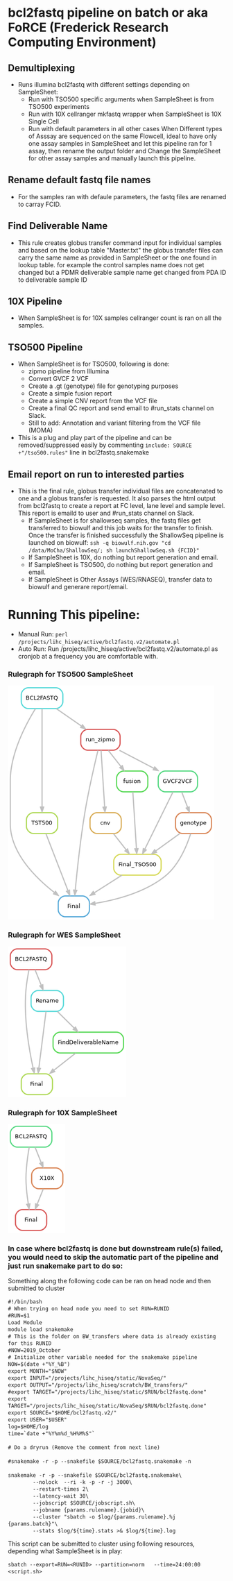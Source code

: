# bcl2fastq pipeline on batch or aka FoRCE (Frederick Research Computing Environment)
## Demultiplexing
- Runs illumina bcl2fastq with different settings depending on SampleSheet:
	- Run with TSO500 specific arguments when SampleSheet is from TSO500 experiments
	- Run with 10X cellranger mkfastq wrapper when SampleSheet is 10X Single Cell 
	- Run with default parameters in all other cases
		When Different types of Asssay are sequenced on the same Flowcell, ideal to have only one assay samples in SampleSheet and let this pipeline ran for 1 assay, then rename the output folder and Change the SampleSheet for other assay samples and manually launch this pipeline.
## Rename default fastq file names
- For the samples ran with defaule parameters, the fastq files are renamed to carray FCID.
## Find Deliverable Name
- This rule creates globus transfer command input for individual samples and based on the lookup table "Master.txt" the globus transfer files can carry the same name as provided in SampleSheet or the one found in lookup table. for example the control samples name does not get changed but a PDMR deliverable sample name get changed from PDA ID to deliverable sample ID
## 10X Pipeline
- When SampleSheet is for 10X samples cellranger count is ran on all the samples.
## TSO500 Pipeline
- When SampleSheet is for TSO500, following is done:
	- zipmo pipeline from Illumina
	- Convert GVCF 2 VCF
	- Create a .gt (genotype) file for genotyping purposes
	- Create a simple fusion report
	- Create a simple CNV report from the VCF file
	- Create a final QC report and send email to #run_stats channel on Slack.
	- Still to add: Annotation and variant filtering from the VCF file (MOMA)	
- This is a plug and play part of the pipeline and can be removed/suppressed easily by commenting `include: SOURCE +"/tso500.rules"` line in bcl2fastq.snakemake
## Email report on run to interested parties
- This is the final rule, globus transfer individual files are concatenated to one and a globus transfer is requested. It also parses the html output from bcl2fastq to create a report at FC level, lane level and sample level. This report is emaild to user and #run_stats channel on Slack.
	- If SampleSheet is for shallowseq samples, the fastq files get transferred to biowulf and this job waits for the transfer to finish. Once the transfer is finished successfully the ShallowSeq pipeline is launched on biowulf:
		`ssh -q biowulf.nih.gov "cd /data/MoCha/ShallowSeq/; sh launchShallowSeq.sh {FCID}"`
	- If SampleSheet is 10X, do nothing but report generation and email.
	- If SampleSheet is TSO500, do nothing but report generation and email.
	- If SampleSheet is Other Assays (WES/RNASEQ), transfer data to biowulf and generare report/email.
# Running This pipeline:
- Manual Run:
	`perl /projects/lihc_hiseq/active/bcl2fastq.v2/automate.pl`
- Auto Run:
	Run /projects/lihc_hiseq/active/bcl2fastq.v2/automate.pl as cronjob at a frequency you are comfortable with. 


### Rulegraph for TSO500 SampleSheet
![alt tag](TSO500_rulegraph.png)

### Rulegraph for WES SampleSheet
![alt tag](WES_rulegraph.png)

### Rulegraph for 10X SampleSheet
![alt tag](10X_rulegraph.png)


### In case where bcl2fastq is done but downstream rule(s) failed, you would need to skip the automatic part of the pipeline and just run snakemake part to do so:
Something along the following code can be ran on head node and then submitted to cluster
```
#!/bin/bash
# When trying on head node you need to set RUN=RUNID
#RUN=$1
Load Module 
module load snakemake
# This is the folder on BW_transfers where data is already existing for this RUNID
#NOW=2019_October
# Initialize other variable needed for the snakemake pipeline
NOW=$(date +"%Y_%B")
export MONTH="$NOW"
export INPUT="/projects/lihc_hiseq/static/NovaSeq/"
export OUTPUT="/projects/lihc_hiseq/scratch/BW_transfers/"
#export TARGET="/projects/lihc_hiseq/static/$RUN/bcl2fastq.done"
export TARGET="/projects/lihc_hiseq/static/NovaSeq/$RUN/bcl2fastq.done"
export SOURCE="$HOME/bcl2fastq.v2/"
export USER="$USER"
log=$HOME/log
time=`date +"%Y%m%d_%H%M%S"`

# Do a dryrun (Remove the comment from next line)

#snakemake -r -p --snakefile $SOURCE/bcl2fastq.snakemake -n

snakemake -r -p --snakefile $SOURCE/bcl2fastq.snakemake\
        --nolock  --ri -k -p -r -j 3000\
        --restart-times 2\
        --latency-wait 30\
        --jobscript $SOURCE/jobscript.sh\
        --jobname {params.rulename}.{jobid}\
        --cluster "sbatch -o $log/{params.rulename}.%j  {params.batch}"\
        --stats $log/${time}.stats >& $log/${time}.log
```
This script can be submitted to cluster using following resources, depending what SampleSheet is in play:
```
sbatch --export=RUN=<RUNID> --partition=norm   --time=24:00:00 <script.sh>
```


